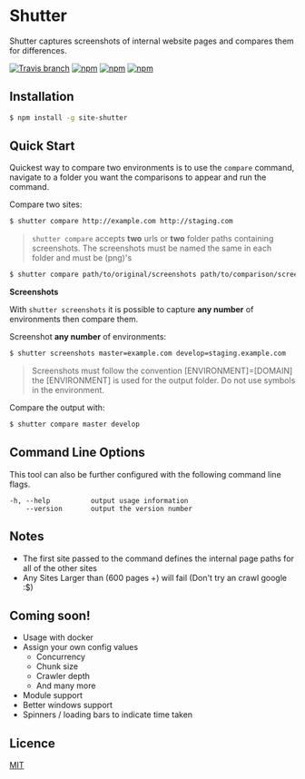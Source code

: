 # Shutter

Shutter captures screenshots of internal website pages and compares them for differences.

[![Travis branch](https://img.shields.io/travis/moshie/shutter/master.svg)](https://travis-ci.org/moshie/shutter)
[![npm](https://img.shields.io/npm/v/site-shutter.svg)](https://www.npmjs.com/package/site-shutter)
[![npm](https://img.shields.io/npm/dt/site-shutter.svg)](https://www.npmjs.com/package/site-shutter)
[![npm](https://img.shields.io/npm/l/site-shutter.svg)](licence.md)

## Installation

```sh
$ npm install -g site-shutter
```

## Quick Start

Quickest way to compare two environments is to use the `compare` command, navigate to a folder you want the comparisons to appear and run the command.

Compare two sites:

```bash
$ shutter compare http://example.com http://staging.com
```

> `shutter compare` accepts **two** urls or **two** folder paths containing screenshots. The screenshots must be named the same in each folder and must be (png)'s

```bash
$ shutter compare path/to/original/screenshots path/to/comparison/screenshots
```

**Screenshots**

With `shutter screenshots` it is possible to capture **any number** of environments then compare them.

Screenshot **any number** of environments:

```bash
$ shutter screenshots master=example.com develop=staging.example.com
```

> Screenshots must follow the convention [ENVIRONMENT]=[DOMAIN] the [ENVIRONMENT] is used for the output folder. Do not use symbols in the environment.

Compare the output with:

```bash
$ shutter compare master develop
```

## Command Line Options

This tool can also be further configured with the following command line flags.

    -h, --help          output usage information
        --version       output the version number

## Notes
 - The first site passed to the command defines the internal page paths for all of the other sites
 - Any Sites Larger than (600 pages +) will fail (Don't try an crawl google :$)

## Coming soon!
 - Usage with docker
 - Assign your own config values
    - Concurrency
    - Chunk size
    - Crawler depth
    - And many more
 - Module support
 - Better windows support
 - Spinners / loading bars to indicate time taken

## Licence

[MIT](licence.md)